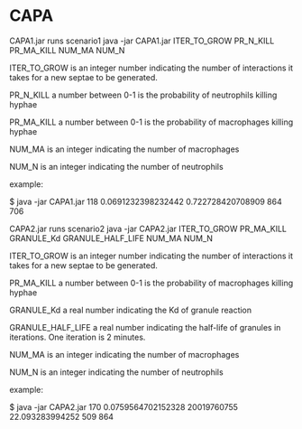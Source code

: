 # CAPA

CAPA1.jar runs scenario1
java -jar CAPA1.jar ITER_TO_GROW PR_N_KILL PR_MA_KILL NUM_MA NUM_N

ITER_TO_GROW is an integer number indicating the number of interactions it takes for a new septae to be generated.

PR_N_KILL a number between 0-1 is the probability of neutrophils killing hyphae

PR_MA_KILL a number between 0-1 is the probability of macrophages killing hyphae

NUM_MA is an integer indicating the number of macrophages

NUM_N is an integer indicating the number of neutrophils

example:

$ java -jar CAPA1.jar 118 0.0691232398232442 0.722728420708909 864 706

CAPA2.jar runs scenario2
java -jar CAPA2.jar ITER_TO_GROW PR_MA_KILL GRANULE_Kd GRANULE_HALF_LIFE NUM_MA NUM_N

ITER_TO_GROW is an integer number indicating the number of interactions it takes for a new septae to be generated.

PR_MA_KILL a number between 0-1 is the probability of macrophages killing hyphae

GRANULE_Kd a real number indicating the Kd of granule reaction

GRANULE_HALF_LIFE a real number indicating the half-life of granules in iterations. One iteration is 2 minutes.

NUM_MA is an integer indicating the number of macrophages

NUM_N is an integer indicating the number of neutrophils

example:

$ java -jar CAPA2.jar 170 0.0759564702152328 20019760755 22.093283994252 509 864
